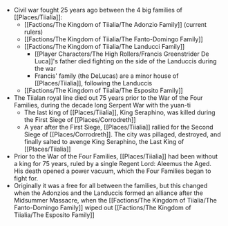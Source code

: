 - Civil war fought 25 years ago between the 4 big families of [[Places/Tiialia]]:
	- [[Factions/The Kingdom of Tiialia/The Adonzio Family]] (current rulers)
	- [[Factions/The Kingdom of Tiialia/The Fanto-Domingo Family]]
	- [[Factions/The Kingdom of Tiialia/The Landucci Family]]
		- [[Player Characters/The High Rollers/Francis Greenstrider De Luca]]'s father died fighting on the side of the Landuccis during the war
		- Francis' family (the DeLucas) are a minor house of [[Places/Tiialia]], following the Landuccis
	- [[Factions/The Kingdom of Tiialia/The Esposito Family]]
-  The Tiialan royal line died out 75 years prior to the War of the Four Families, during the decade long Serpent War with the yuan-ti
	- The last king of [[Places/Tiialia]], King Seraphino, was killed during the First Siege of [[Places/Corrodreth]]
	- A year after the First Siege, [[Places/Tiialia]] rallied for the Second Siege of [[Places/Corrodreth]]. The city was pillaged, destroyed, and finally salted to avenge King Seraphino, the Last King of [[Places/Tiialia]]
- Prior to the War of the Four Families, [[Places/Tiialia]] had been without a king for 75 years, ruled by a single Regent Lord: Aleemus the Aged. His death opened a power vacuum, which the Four Families began to fight for.
- Originally it was a free for all between the families, but this changed when the Adonzios and the Landuccis formed an alliance after the Midsummer Massacre, when the [[Factions/The Kingdom of Tiialia/The Fanto-Domingo Family]]  wiped out [[Factions/The Kingdom of Tiialia/The Esposito Family]]
